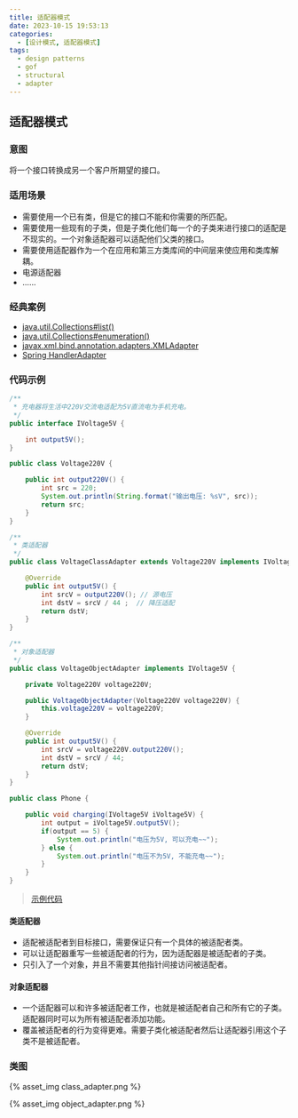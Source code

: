 ```yaml
---
title: 适配器模式
date: 2023-10-15 19:53:13
categories:
  - [设计模式, 适配器模式]
tags:
  - design patterns
  - gof
  - structural
  - adapter
---
```


## 适配器模式

### 意图

将一个接口转换成另一个客户所期望的接口。

### 适用场景

- 需要使用一个已有类，但是它的接口不能和你需要的所匹配。
- 需要使用一些现有的子类，但是子类化他们每一个的子类来进行接口的适配是不现实的。一个对象适配器可以适配他们父类的接口。
- 需要使用适配器作为一个在应用和第三方类库间的中间层来使应用和类库解耦。
- 电源适配器
- ......

<!-- more -->

### 经典案例

- [java.util.Collections#list()](https://docs.oracle.com/javase/8/docs/api/java/util/Collections.html#list-java.util.Enumeration-)
- [java.util.Collections#enumeration()](https://docs.oracle.com/javase/8/docs/api/java/util/Collections.html#enumeration-java.util.Collection-)
- [javax.xml.bind.annotation.adapters.XMLAdapter](http://docs.oracle.com/javase/8/docs/api/javax/xml/bind/annotation/adapters/XmlAdapter.html#marshal-BoundType-)
- [Spring HandlerAdapter](https://docs.spring.io/spring-framework/docs/5.3.29/javadoc-api/org/springframework/web/servlet/HandlerAdapter.html)

### 代码示例

```java
/**
 * 充电器将生活中220V交流电适配为5V直流电为手机充电。
 */
public interface IVoltage5V {

    int output5V();
}

public class Voltage220V {

    public int output220V() {
        int src = 220;
        System.out.println(String.format("输出电压: %sV", src));
        return src;
    }
}

/**
 * 类适配器
 */
public class VoltageClassAdapter extends Voltage220V implements IVoltage5V {

    @Override
    public int output5V() {
        int srcV = output220V(); // 源电压
        int dstV = srcV / 44 ;  // 降压适配
        return dstV;
    }
}

/**
 * 对象适配器
 */
public class VoltageObjectAdapter implements IVoltage5V {

    private Voltage220V voltage220V;

    public VoltageObjectAdapter(Voltage220V voltage220V) {
        this.voltage220V = voltage220V;
    }

    @Override
    public int output5V() {
        int srcV = voltage220V.output220V();
        int dstV = srcV / 44;
        return dstV;
    }
}

public class Phone {

    public void charging(IVoltage5V iVoltage5V) {
        int output = iVoltage5V.output5V();
        if(output == 5) {
            System.out.println("电压为5V, 可以充电~~");
        } else {
            System.out.println("电压不为5V, 不能充电~~");
        }
    }
}
```

> [示例代码]()

#### 类适配器

- 适配被适配者到目标接口，需要保证只有一个具体的被适配者类。
- 可以让适配器重写一些被适配者的行为，因为适配器是被适配者的子类。
- 只引入了一个对象，并且不需要其他指针间接访问被适配者。

#### 对象适配器

- 一个适配器可以和许多被适配者工作，也就是被适配者自己和所有它的子类。适配器同时可以为所有被适配者添加功能。
- 覆盖被适配者的行为变得更难。需要子类化被适配者然后让适配器引用这个子类不是被适配者。

### 类图

{% asset_img class_adapter.png %}

{% asset_img object_adapter.png %}
